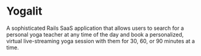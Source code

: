 # Yogalit
A sophisticated Rails SaaS application that allows users to search for a personal yoga teacher at any time of the day and book a personalized, virtual live-streaming yoga session with them for 30, 60, or 90 minutes at a time.
